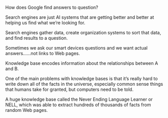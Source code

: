 How does Google find answers to question?

Search engines are just AI systems that are getting better and better at helping us find what we’re looking for.

Search engines gather data, create organization systems to sort that data, and find results to a question.

Sometimes we ask our smart devices questions and we want actual answers……not links to Web pages.

Knowledge base encodes information about the relationships between A and B. 

One of the main problems with knowledge bases is that it’s really hard to write down all of the facts in the universe, especially common sense things that humans take for granted, but computers need to be told.

A huge knowledge base called the Never Ending Language Learner or NELL, which was able to extract hundreds of thousands of facts from random Web pages.

